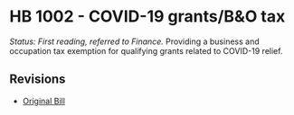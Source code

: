 # HB 1002 - COVID-19 grants/B&O tax
*Status: First reading, referred to Finance.*
Providing a business and occupation tax exemption for qualifying grants related to COVID-19 relief.

## Revisions
* [Original Bill](1/)